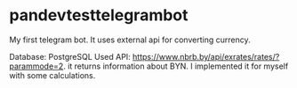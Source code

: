 # pandevtesttelegrambot
My first telegram bot. It uses external api for converting currency.

Database: PostgreSQL
Used API: https://www.nbrb.by/api/exrates/rates/?parammode=2. it returns information about BYN. I implemented it for myself with some calculations. 
